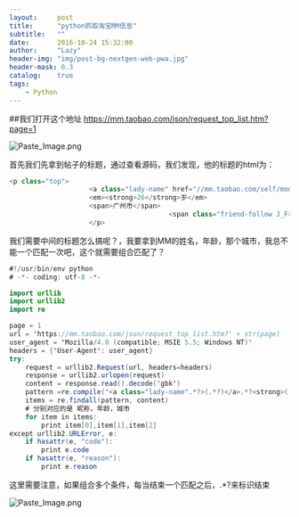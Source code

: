 ```yaml
---
layout:     post
title:      "python抓取淘宝MM信息"
subtitle:   ""
date:       2016-10-24 15:32:00
author:     "Lazy"
header-img: "img/post-bg-nextgen-web-pwa.jpg"
header-mask: 0.3
catalog:    true
tags:
    - Python
---
```







##我们打开这个地址
https://mm.taobao.com/json/request_top_list.htm?page=1


![Paste_Image.png](http://upload-images.jianshu.io/upload_images/1205414-3cb711c860c716a4.png?imageMogr2/auto-orient/strip%7CimageView2/2/w/1240)

首先我们先拿到帖子的标题，通过查看源码，我们发现，他的标题的html为：
```java
<p class="top">
					<a class="lady-name" href="//mm.taobao.com/self/model_card.htm?user_id=687471686" target="_blank">田媛媛</a>
					<em><strong>26</strong>岁</em>
					<span>广州市</span>
										<span class="friend-follow J_FriendFollow" data-custom="type=14&amp;app_id=12052609" data-group="" data-userid="687471686">加关注</span>
					</p>

```

我们需要中间的标题怎么搞呢？，我要拿到MM的姓名，年龄，那个城市，我总不能一个匹配一次吧，这个就需要组合匹配了？

```java
#!/usr/bin/env python
# -*- coding: utf-8 -*-

import urllib
import urllib2
import re

page = 1
url = 'https://mm.taobao.com/json/request_top_list.htm?' + str(page)
user_agent = 'Mozilla/4.0 (compatible; MSIE 5.5; Windows NT)'
headers = {'User-Agent': user_agent}
try:
    request = urllib2.Request(url, headers=headers)
    response = urllib2.urlopen(request)
    content = response.read().decode('gbk')
    pattern =re.compile('<a class="lady-name".*?>(.*?)</a>.*?<strong>(.*?)</strong>.*?<span>(.*?)</span>', re.S)
    items = re.findall(pattern, content)
    # 分别对应的是 昵称，年龄，城市
    for item in items:
        print item[0],item[1],item[2]
except urllib2.URLError, e:
    if hasattr(e, "code"):
        print e.code
    if hasattr(e, "reason"):
        print e.reason


```

这里需要注意，如果组合多个条件，每当结束一个匹配之后，.*?来标识结束


![Paste_Image.png](http://upload-images.jianshu.io/upload_images/1205414-2e989a2cd0809fe7.png?imageMogr2/auto-orient/strip%7CimageView2/2/w/1240)
  
